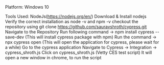 Platform: Windows 10

Tools Used: NodeJs(https://nodejs.org/en/)
Download & Install nodejs
Verify the correct installation as node -v and npm -v 
checkout the repository using git clone https://github.com/sauravshroth/cypress.git
Navigate to the Repository
Run following command -> npm install cypress --save-dev (This will install cypress package with npm)
Run the command -> npx cypress open (This will open the application for cypress, please wait for a while)
Go to the cypress application
Navigate to Cypress -> Integration -> cypress_shroth.js
Click on cypress_shroth.js (Vetty CES test script)
It will open a new window in chrome, to run the script
